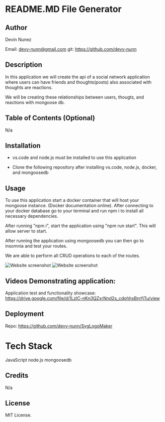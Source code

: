 # README.MD File Generator

## Author

Devin Nunez

Email: devv-nunn@gmail.com
git: https://github.com/devv-nunn

## Description

In this application we will create the api of a social network application where users can have friends and thoughts(posts) also associated with thoughts are reactions.

We will be creating these relationships between users, thougts, and reactions with mongoose db. 

## Table of Contents (Optional)

N/a

## Installation

- vs.code and node.js must be installed to use this application

- Clone the following repository after installing vs.code, node.js, docker, and mongoosedb

## Usage

To use this application start a docker container that will host your mongoose instance. (Docker documentation online). After connecting to your docker database go to your terminal and run npm i to install all necessary dependencies.

After running "npm i", start the application using "npm run start". This will allow server to start.

After running the application using mongoosedb you can then go to insomnia and test your routes.

We are able to perform all CRUD operations to each of the routes.

![Website screenshot](./assets/images/Capture1.PNG)
![Website screenshot](./assets/images/Capture2.PNG)


## Videos Demonstrating application:

Application test and functionality showcase:
https://drive.google.com/file/d/1LzIC-nKn3QZxrNnd2s_cdohhxBnrfjTu/view

## Deployment

Repo: https://github.com/devv-nunn/SvgLogoMaker

# Tech Stack

JavaScript
node.js
mongoosedb

## Credits

N/a

## License

MIT License.
